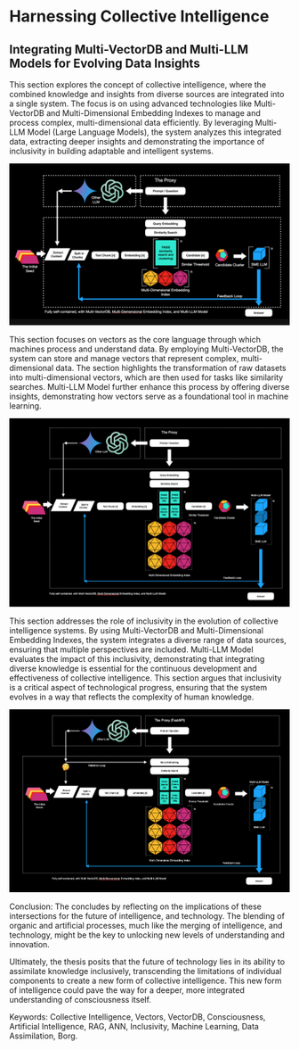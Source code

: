 # Harnessing Collective Intelligence
## Integrating Multi-VectorDB and Multi-LLM Models for Evolving Data Insights

This section explores the concept of collective intelligence, where the combined knowledge and insights from diverse sources are integrated into a single system. The focus is on using advanced technologies like Multi-VectorDB and Multi-Dimensional Embedding Indexes to manage and process complex, multi-dimensional data efficiently. By leveraging Multi-LLM Model (Large Language Models), the system analyzes this integrated data, extracting deeper insights and demonstrating the importance of inclusivity in building adaptable and intelligent systems.

![alt text](image.png)

This section focuses on vectors as the core language through which machines process and understand data. By employing Multi-VectorDB, the system can store and manage vectors that represent complex, multi-dimensional data. The section highlights the transformation of raw datasets into multi-dimensional vectors, which are then used for tasks like similarity searches. Multi-LLM Model further enhance this process by offering diverse insights, demonstrating how vectors serve as a foundational tool in machine learning.

![alt text](image-1.png)

This section addresses the role of inclusivity in the evolution of collective intelligence systems. By using Multi-VectorDB and Multi-Dimensional Embedding Indexes, the system integrates a diverse range of data sources, ensuring that multiple perspectives are included. Multi-LLM Model evaluates the impact of this inclusivity, demonstrating that integrating diverse knowledge is essential for the continuous development and effectiveness of collective intelligence. This section argues that inclusivity is a critical aspect of technological progress, ensuring that the system evolves in a way that reflects the complexity of human knowledge.

![alt text](image-3.png)


Conclusion: The concludes by reflecting on the implications of these intersections for the future of intelligence, and technology. The blending of organic and artificial processes, much like the merging of intelligence, and technology, might be the key to unlocking new levels of understanding and innovation. 

Ultimately, the thesis posits that the future of technology lies in its ability to assimilate knowledge inclusively, transcending the limitations of individual components to create a new form of collective intelligence. This new form of intelligence could pave the way for a deeper, more integrated understanding of consciousness itself.

Keywords: Collective Intelligence, Vectors, VectorDB, Consciousness, Artificial Intelligence, RAG, ANN, Inclusivity, Machine Learning, Data Assimilation, Borg.

